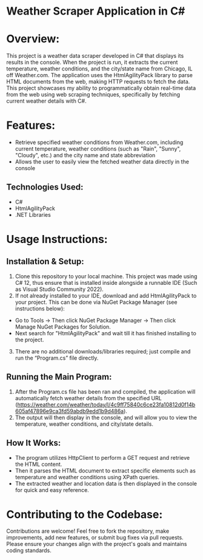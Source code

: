 # Weather Scraper Application in C#

# Overview:

This project is a weather data scraper developed in C# that displays its results in the console. When the project is run, it extracts the current temperature, weather conditions, and the city/state name from Chicago, IL off Weather.com. The application uses the HtmlAgilityPack library to parse HTML documents from the web, making HTTP requests to fetch the data. This project showcases my ability to programmatically obtain real-time data from the web using web scraping techniques, specifically by fetching current weather details with C#.

# Features:
-	Retrieve specified weather conditions from Weather.com, including current temperature, weather conditions (such as "Rain", "Sunny", "Cloudy", etc.) and the city name and state abbreviation
-	Allows the user to easily view the fetched weather data directly in the console

## Technologies Used:
-	C#
-	HtmlAgilityPack
-	.NET Libraries

# Usage Instructions:

## Installation & Setup:
1.	Clone this repository to your local machine. This project was made using C# 12, thus ensure that is installed inside alongside a runnable IDE (Such as Visual Studio Community 2022).
2.	If not already installed to your IDE, download and add HtmlAgilityPack to your project. This can be done via NuGet Package Manager (see instructions below):
-	Go to Tools -> Then click NuGet Package Manager -> Then click Manage NuGet Packages for Solution.
-	Next search for "HtmlAgilityPack" and wait till it has finished installing to the project.
3.	There are no additional downloads/libraries required; just compile and run the “Program.cs” file directly.

## Running the Main Program:
1.	After the Program.cs file has been ran and compiled, the application will automatically fetch weather details from the specified URL (https://weather.com/weather/today/l/4c9ff75840c6ce23fa10812d0f14b605af47896e9ca3fd59abdb9edd1b9d486a).
2.	The output will then display in the console, and will allow you to view the temperature, weather conditions, and city/state details.

## How It Works:
-	The program utilizes HttpClient to perform a GET request and retrieve the HTML content.
-	Then it parses the HTML document to extract specific elements such as temperature and weather conditions using XPath queries.
-	The extracted weather and location data is then displayed in the console for quick and easy reference.

# Contributing to the Codebase:
Contributions are welcome! Feel free to fork the repository, make improvements, add new features, or submit bug fixes via pull requests. Please ensure your changes align with the project's goals and maintains coding standards.
